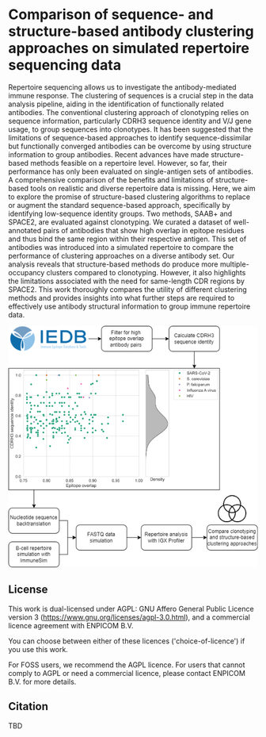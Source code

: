 # Comparison of sequence- and structure-based antibody clustering approaches on simulated repertoire sequencing data

Repertoire sequencing allows us to investigate the antibody-mediated immune response. The clustering of sequences is a crucial step in the data analysis pipeline, aiding in the identification of functionally related antibodies. The conventional clustering approach of
clonotyping relies on sequence information, particularly CDRH3 sequence identity and V/J gene usage, to group sequences into clonotypes. It has been suggested that the limitations of sequence-based approaches to identify sequence-dissimilar but functionally converged antibodies can be overcome by using structure information to group antibodies. Recent advances have made structure-based methods feasible on a repertoire level. However, so far, their performance has only been evaluated on single-antigen sets of antibodies. A comprehensive comparison of the benefits and limitations of structure-based tools on realistic and diverse repertoire data is missing. Here, we aim to explore the promise of structure-based clustering algorithms to replace or augment the standard sequence-based approach, specifically by identifying low-sequence identity groups. Two methods, SAAB+ and SPACE2, are evaluated against clonotyping. We curated a dataset of well-annotated pairs of antibodies that show high overlap in epitope residues and thus bind the same region within their respective antigen. This set of antibodies was introduced into a simulated repertoire to compare the performance of clustering approaches on a diverse antibody set. Our analysis reveals that structure-based methods do produce more multiple-occupancy clusters compared to
clonotyping. However, it also highlights the limitations associated with the need for same-length CDR regions by SPACE2. This work thoroughly compares the utility of different clustering methods and provides insights into what further steps are required to effectively use antibody structural information to group immune repertoire data. 

![image](Flowchart_clustering_comparison.png)

## License
 
This work is dual-licensed under AGPL: GNU Affero General Public Licence version 3 (https://www.gnu.org/licenses/agpl-3.0.html), and a commercial licence agreement with ENPICOM B.V.
 
You can choose between either of these licences ('choice-of-licence') if you use this work.
 
For FOSS users, we recommend the AGPL licence. For users that cannot comply to AGPL or need a commercial licence, please contact ENPICOM B.V. for more details.


## Citation

TBD
